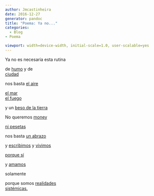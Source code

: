 ```yaml
---
author: Jmcastinheira
date: 2016-12-27
generator: pandoc
title: "Poema: Ya no..."
categories:
  - Blog
- Poema

viewport: width=device-width, initial-scale=1.0, user-scalable=yes
---
```




<div>

Ya no es necesaria esta rutina



<div>

de [humo](http://flickr.com/photos/shiroko/210939916/) y de\
[ciudad](http://flickr.com/photos/45street/55332062/)



<div>

nos basta [el aire](http://flickr.com/photos/clarordelluna/485002037/)



<div>

[el mar](http://flickr.com/photos/yarret/284701131/)\
[el fuego](http://flickr.com/photos/odelot/173599313/)



<div>

y un [beso de la tierra](http://flickr.com/photos/encartist/228337230/)



No queremos [money\
](http://flickr.com/photos/amarilla/521939702/)

<div>

[ni pesetas\
](http://flickr.com/photos/amarilla/521939702/)



<div>

nos basta [un abrazo](http://flickr.com/photos/corbata1982/366886764/)



y [escribimos](http://flickr.com/photos/wakalani/163283207/) y
[vivimos](http://flickr.com/photos/satorarepo/1396943120/)

<div>

[porque
sí](http://www.zubiri.org/general/xzreview/2002/pdf/lolas_XZR2002.pdf)



y [amamos](http://flickr.com/photos/fabiolarebello/470674241/)

<div>

solamente



<div>

porque somos [realidades\
sistémicas.](http://www.euskalnet.net/adaher/tesis.htm)


